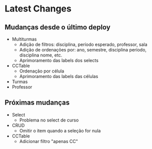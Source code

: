 # Latest Changes

## Mudanças desde o último deploy

- Multiturmas
  - Adição de filtros: disciplina, período esperado, professor, sala
  - Adição de ordenações por: ano, semestre, disciplina período, disciplina nome, etc.
  - Aprimoramento das labels dos selects
- CCTable
  - Ordenação por célula
  - Aprimoramento das labels das células
- Turmas
- Professor

## Próximas mudanças

- Select
  - Problema no select de curso
- CRUD
  - Omitir o item quando a seleção for nula
- CCTable
  - Adicionar filtro "apenas CC"
